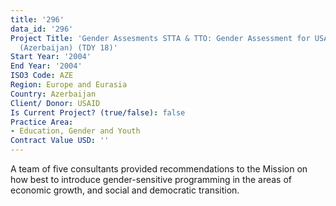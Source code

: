 ```yaml
---
title: '296'
data_id: '296'
Project Title: 'Gender Assesments STTA & TTO: Gender Assessment for USAID/Caucasus
  (Azerbaijan) (TDY 18)'
Start Year: '2004'
End Year: '2004'
ISO3 Code: AZE
Region: Europe and Eurasia
Country: Azerbaijan
Client/ Donor: USAID
Is Current Project? (true/false): false
Practice Area:
- Education, Gender and Youth
Contract Value USD: ''
---
```


A team of five consultants provided recommendations to the Mission on how best to introduce gender-sensitive programming in the areas of economic growth, and social and democratic transition.